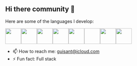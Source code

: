 ## Hi there community 👋
Here are some of the languages ​​I develop: <br>
<div style="display: flex;">
          <img style="width: 50px; heigth: 50px;" src="https://cdn.jsdelivr.net/gh/devicons/devicon@latest/icons/php/php-original.svg" />
          <img style="width: 50px; heigth: 50px;" src="https://cdn.jsdelivr.net/gh/devicons/devicon@latest/icons/laravel/laravel-original.svg" />
          <img style="width: 50px; heigth: 50px;" src="https://cdn.jsdelivr.net/gh/devicons/devicon@latest/icons/javascript/javascript-original.svg" />  
          <img style="width: 50px; heigth: 50px;" src="https://cdn.jsdelivr.net/gh/devicons/devicon@latest/icons/react/react-original.svg" />
          <img style="width: 50px; heigth: 50px;" src="https://cdn.jsdelivr.net/gh/devicons/devicon@latest/icons/nextjs/nextjs-original-wordmark.svg" />
          <img style="width: 50px; heigth: 50px; src="https://cdn.jsdelivr.net/gh/devicons/devicon@latest/icons/vuejs/vuejs-original-wordmark.svg" />
          <img style="width: 50px; heigth: 50px;" src="https://cdn.jsdelivr.net/gh/devicons/devicon@latest/icons/nodejs/nodejs-original-wordmark.svg" />  
          <img style="width: 50px; heigth: 50px;" src="https://cdn.jsdelivr.net/gh/devicons/devicon@latest/icons/mysql/mysql-original.svg" />
</div>
          
- 📫 How to reach me: guisant@icloud.com
- ⚡ Fun fact: Full stack
